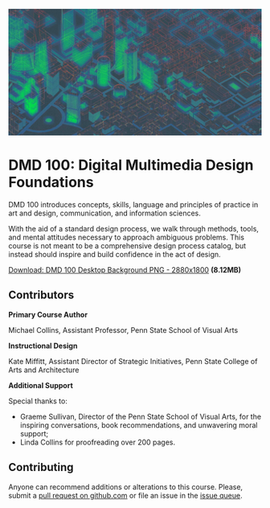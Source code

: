 ![dmd 100 course background art](/assets/dmd100-bg-compressed-cropped.jpg)

# DMD 100: Digital Multimedia Design Foundations

DMD 100 introduces concepts, skills, language and principles of practice in art and design, communication, and information sciences.

With the aid of a standard design process, we walk through methods, tools, and mental attitudes necessary to approach ambiguous problems. This course is not meant to be a comprehensive design process catalog, but instead should inspire and build confidence in the act of design.

[Download: DMD 100 Desktop Background PNG - 2880x1800](https://github.com/dmd-program/dmd-course-graphics/blob/master/dmd-100-desktop-bg.png?raw=true) **(8.12MB)**

## Contributors

**Primary Course Author**

Michael Collins, Assistant Professor, Penn State School of Visual Arts

**Instructional Design**

Kate Miffitt, Assistant Director of Strategic Initiatives, Penn State College of Arts and Architecture

**Additional Support**

Special thanks to:

* Graeme Sullivan, Director of the Penn State School of Visual Arts, for the inspiring conversations, book recommendations, and unwavering moral support;
* Linda Collins for proofreading over 200 pages.

## Contributing

Anyone can recommend additions or alterations to this course. Please, submit a [pull request on github.com](https://github.com/dmd-program/dmd-100-sp17) or file an issue in the [issue queue](https://github.com/dmd-program/dmd-100-sp17/issues).

